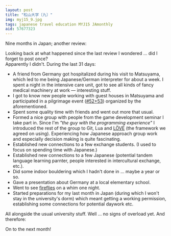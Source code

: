 ```yaml
---
layout: post
title: "松山大学〔九〕"
img: myj15_9.jpg
tags: japanese travel education MYJ15 JAmonthly
aid: 57677323
---
```


Nine months in Japan; another review:

Looking back at what happened since the last review I wondered ... did I forget to post once?  
Apparently I didn't. During the last 31 days:

* A friend from Germany got hospitalized during his visit to Matsuyama, which led to me being Japanese/German interpreter for about a week. I spent a night in the intensive care unit, got to see all kinds of fancy medical machinery at work — interesting stuff.
* I got to know new people working with guest houses in Matsuyama and participated in a pilgrimage event ([#52+53](https://en.wikipedia.org/wiki/Shikoku_Pilgrimage)) organized by the aforementioned.
* Spent some quality time with friends and went out more that usual.
* Formed a nice group with people from the game development seminar I take part in. Since I'm *"the guy with the programming experience"* I introduced the rest of the group to Git, Lua and [LÖVE](http://love2d.org/) (the framework we agreed on using). Experiencing how Japanese approach group work and especially decision making is quite fascinating.
* Established new connections to a few exchange students. (I used to focus on spending time with Japanese.)
* Established new connections to a few Japanese (potential tandem language learning parnter, people interested in intercultural exchange, etc.).
* Did some indoor bouldering which I hadn't done in ... maybe a year or so.
* Gave a presentation about Germany at a local elementary school.
* Went to see [fireflies](/assets/img/blog/myj15_add16.gif) on a whim one night.
* Started preparations for my last month in Japan (during which I won't stay in the university's dorm) which meant getting a working permission, establishing some connections for potential daywork etc.

All alongside the usual university stuff. Well ... no signs of overload yet. And therefore:

On to the next month!
